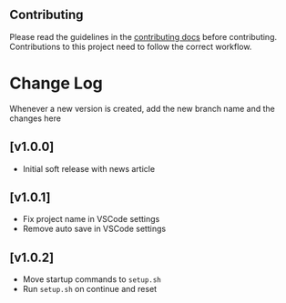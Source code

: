 ## Contributing

Please read the guidelines in the [contributing docs](https://contribute.freecodecamp.org/#/how-to-work-on-tutorials-that-use-coderoad) before contributing. Contributions to this project need to follow the correct workflow.

# Change Log

Whenever a new version is created, add the new branch name and the changes here

## [v1.0.0]

- Initial soft release with news article

## [v1.0.1]

- Fix project name in VSCode settings
- Remove auto save in VSCode settings

## [v1.0.2]

- Move startup commands to `setup.sh`
- Run `setup.sh` on continue and reset
